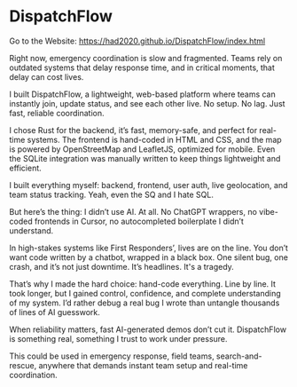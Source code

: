# DispatchFlow

Go to the Website: https://had2020.github.io/DispatchFlow/index.html

Right now, emergency coordination is slow and fragmented. Teams rely on outdated systems that delay response time, 
and in critical moments, that delay can cost lives.

I built DispatchFlow, a lightweight, web-based platform where teams can instantly join, update status, 
and see each other live. No setup. No lag. Just fast, reliable coordination.

I chose Rust for the backend, it’s fast, memory-safe, and perfect for real-time systems. 
The frontend is hand-coded in HTML and CSS, and the map is powered by OpenStreetMap and LeafletJS, 
optimized for mobile. Even the SQLite integration was manually written to keep things lightweight and efficient.

I built everything myself: backend, frontend, user auth, live geolocation, and team status tracking. Yeah, even the SQ and I hate SQL.

But here’s the thing: I didn’t use AI. At all. No ChatGPT wrappers, no vibe-coded frontends in Cursor, 
no autocompleted boilerplate I didn’t understand.

In high-stakes systems like First Responders’, lives are on the line. You don’t want code written by a chatbot, 
wrapped in a black box. One silent bug, one crash, and it’s not just downtime. It’s headlines. It's a tragedy.

That’s why I made the hard choice: hand-code everything. Line by line. It took longer, but I gained control, 
confidence, and complete understanding of my system. I’d rather debug a real bug 
I wrote than untangle thousands of lines of AI guesswork.

When reliability matters, fast AI-generated demos don’t cut it. 
DispatchFlow is something real, something I trust to work under pressure.

This could be used in emergency response, field teams, search-and-rescue, 
anywhere that demands instant team setup and real-time coordination.
